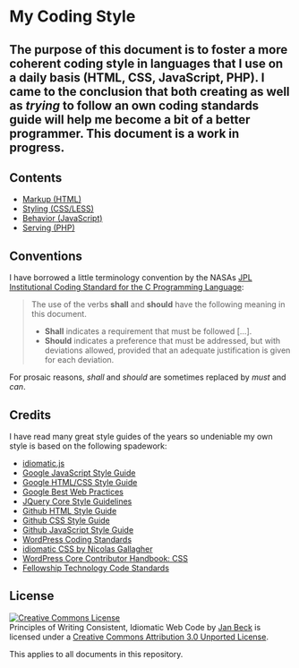 # My Coding Style


## The purpose of this document is to foster a more coherent coding style in languages that I use on a daily basis (HTML, CSS, JavaScript, PHP). I came to the conclusion that both creating as well as *trying* to follow an own coding standards guide will help me become a bit of a better programmer. This document is a work in progress.


## Contents

* [Markup (HTML)](https://github.com/jancbeck/My-Coding-Style/blob/master/markup.md)
* [Styling (CSS/LESS)](https://github.com/jancbeck/My-Coding-Style/blob/master/styling.md)
* [Behavior (JavaScript)](https://github.com/jancbeck/My-Coding-Style/blob/master/behavior.md)
* [Serving (PHP)](https://github.com/jancbeck/My-Coding-Style/blob/master/serving.md)


## Conventions
I have borrowed a little terminology convention by the NASAs [JPL Institutional Coding Standard for the C Programming Language](http://lars-lab.jpl.nasa.gov/JPL_Coding_Standard_C.pdf):

> The use of the verbs **shall** and **should** have the following meaning in this document. 
> * **Shall** indicates a requirement that must be followed [...].  
> * **Should** indicates a preference that must be addressed, but with deviations 
> allowed, provided that an adequate justification is given for each deviation.  

For prosaic reasons, *shall* and *should* are sometimes replaced by *must* and *can*.


## Credits

I have read many great style guides of the years so undeniable my own style is based on the following spadework:

* [idiomatic.js](https://github.com/rwldrn/idiomatic.js)
* [Google JavaScript Style Guide](http://google-styleguide.googlecode.com/svn/trunk/javascriptguide.xml)
* [Google HTML/CSS Style Guide](http://google-styleguide.googlecode.com/svn/trunk/htmlcssguide.xml)
* [Google Best Web Practices](https://developers.google.com/speed/docs/best-practices/rendering)
* [JQuery Core Style Guidelines](http://docs.jquery.com/JQuery_Core_Style_Guidelines)
* [Github HTML Style Guide](https://github.com/styleguide/html)
* [Github CSS Style Guide](https://github.com/styleguide/css)
* [Github JavaScript Style Guide](https://github.com/styleguide/javascript)
* [WordPress Coding Standards](http://codex.wordpress.org/WordPress_Coding_Standards)
* [idiomatic CSS by Nicolas Gallagher](https://github.com/necolas/idiomatic-css)
* [WordPress Core Contributor Handbook: CSS](http://make.wordpress.org/core/handbook/coding-standards/css/)
* [Fellowship Technology Code Standards](http://developer.fellowshipone.com/patterns/code.php)


## License

<a rel="license" href="http://creativecommons.org/licenses/by/3.0/deed.en_US"><img alt="Creative Commons License" style="border-width:0" src="http://i.creativecommons.org/l/by/3.0/80x15.png" /></a><br /><span xmlns:dct="http://purl.org/dc/terms/" property="dct:title">Principles of Writing Consistent, Idiomatic Web Code</span> by <a xmlns:cc="http://creativecommons.org/ns#" href="https://github.com/jancbeck/My-Coding-Style" property="cc:attributionName" rel="cc:attributionURL">Jan Beck</a> is licensed under a <a rel="license" href="http://creativecommons.org/licenses/by/3.0/deed.en_US">Creative Commons Attribution 3.0 Unported License</a>.

This applies to all documents in this repository.